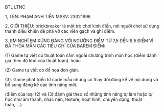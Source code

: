 BTL LTNC

1, TÊN: PHẠM ANH TIẾN 
   MSSV: 23021696

2, GIỚI THIỆU: brickbreaker là một trò chơi kinh điển, nơi người chơi sử dụng thanh điều khiển để phá vỡ các viên gạch và ghi điểm.

3, EM NGHĨ EM XỨNG ĐÁNG VỚI NGƯỠNG ĐIỂM TỪ 7,5 ĐẾN 8,5 ĐIỂM VÌ ĐÃ THỎA MÃN CÁC TIÊU CHÍ CỦA BAREM ĐIỂM: 

(1) Game tự viết có thuật toán nằm ngoài chương trình môn học (điểm đánh giá theo độ khó của thuật toán). hoặc

(2) Game tự viết có đồ họa đơn giản. 

(3). Game phát triển từ code mẫu nhưng có thay đổi đáng kể về nội dung và bổ sung đáng kể các tính năng mới.  

(điểm của loại (2) và  (3) đánh giá theo số những tính năng tự làm hoặc tự học như âm thanh, nhạc nền, texture, hoạt hình, chuyển động, thuật toán,....) 
